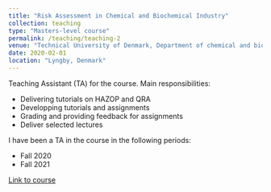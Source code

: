 ```yaml
---
title: "Risk Assessment in Chemical and Biochemical Industry"
collection: teaching
type: "Masters-level course"
permalink: /teaching/teaching-2
venue: "Technical University of Denmark, Department of chemical and biochemical engineering"
date: 2020-02-01
location: "Lyngby, Denmark"
---
```


Teaching Assistant (TA) for the course. Main responsibilities:
* Delivering tutorials on HAZOP and QRA
* Developping tutorials and assignments
* Grading and providing feedback for assignments
* Deliver selected lectures

I have been a TA in the course in the following periods:
* Fall 2020
* Fall 2021

[Link to course](https://kurser.dtu.dk/course/2024-2025/28852)